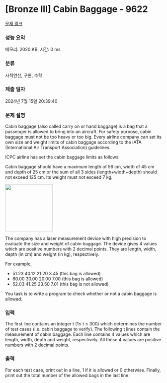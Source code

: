 # [Bronze III] Cabin Baggage - 9622 

[문제 링크](https://www.acmicpc.net/problem/9622) 

### 성능 요약

메모리: 2020 KB, 시간: 0 ms

### 분류

사칙연산, 구현, 수학

### 제출 일자

2024년 7월 15일 20:39:40

### 문제 설명

<p>Cabin baggage (also called carry on or hand baggage) is a bag that a passenger is allowed to bring into an aircraft. For safety purpose, cabin baggage must not be too heavy or too big. Every airline company can set its own size and weight limits of cabin baggage according to the IATA (International Air Transport Association) guidelines. </p>

<p>ICPC airline has set the cabin baggage limits as follows: </p>

<p>Cabin baggage should have a maximum length of 56 cm, width of 45 cm and depth of 25 cm or the sum of all 3 sides (length+width+depth) should not exceed 125 cm. Its weight must not exceed 7 kg. </p>

<p><img alt="" src="" style="height:152px; width:153px"></p>

<p>The company has a laser measurement device with high precision to evaluate the size and weight of cabin baggage. The device gives 4 values which are positive numbers with 2 decimal points. They are length, width, depth (in cm) and weight (in kg), respectively. </p>

<p>For example, </p>

<ul>
	<li>51.23 40.12 21.20 3.45 (this bag is allowed) </li>
	<li>60.00 30.00 20.00 7.00 (this bag is allowed) </li>
	<li>52.03 41.25 23.50 7.01 (this bag is not allowed) </li>
</ul>

<p>You task is to write a program to check whether or not a cabin baggage is allowed. </p>

### 입력 

 <p>The first line contains an integer t (1≤ t ≤ 300) which determines the number of test cases (i.e. cabin baggage to verify). The following t lines contain the measurement of cabin baggage. Each line contains 4 values which are length, width, depth and weight, respectively. All these 4 values are positive numbers with 2 decimal points. </p>

### 출력 

 <p>For each test case, print out in a line, 1 if it is allowed or 0 otherwise. Finally, print out the total number of the allowed bags in the last line.</p>

